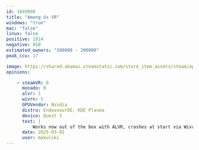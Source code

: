 ```yaml
---
id: 1849900
title: "Among Us VR"
windows: "true"
mac: "false"
linux: false
positive: 1914
negative: 650
estimated_owners: "100000 - 200000"
peak_ccu: 17

image: https://shared.akamai.steamstatic.com/store_item_assets/steam/apps/1849900/header.jpg?t=1730826330
opinions:

    - steamVR: 0
      monado: 0
      alvr: 1
      wivrn: 5
      GPUVendor: Nvidia
      distro: EndeavourOS, KDE Plasma
      device: Quest 3
      text: |
          Works now out of the box with ALVR, crashes at start via Wivrn.
      date: 2025-03-01
      user: makulski
---
```

